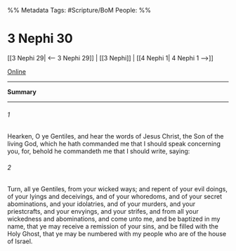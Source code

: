 %% Metadata
Tags: #Scripture/BoM
People: 
%%
# 3 Nephi 30
[[3 Nephi 29| <-- 3 Nephi 29]] | [[3 Nephi]] | [[4 Nephi 1| 4 Nephi 1 -->]]

[Online](https://churchofjesuschrist.org/study/scriptures/bofm/3-ne/30?lang=eng)

---
__Summary__



---
###### 1
Hearken, O ye Gentiles, and hear the words of Jesus Christ, the Son of the living God, which he hath commanded me that I should speak concerning you, for, behold he commandeth me that I should write, saying:
###### 2
Turn, all ye Gentiles, from your wicked ways; and repent of your evil doings, of your lyings and deceivings, and of your whoredoms, and of your secret abominations, and your idolatries, and of your murders, and your priestcrafts, and your envyings, and your strifes, and from all your wickedness and abominations, and come unto me, and be baptized in my name, that ye may receive a remission of your sins, and be filled with the Holy Ghost, that ye may be numbered with my people who are of the house of Israel.



